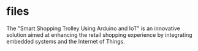 # files
The "Smart Shopping Trolley Using Arduino and IoT" is an innovative solution aimed at enhancing the retail shopping experience by integrating embedded systems and the Internet of Things.
